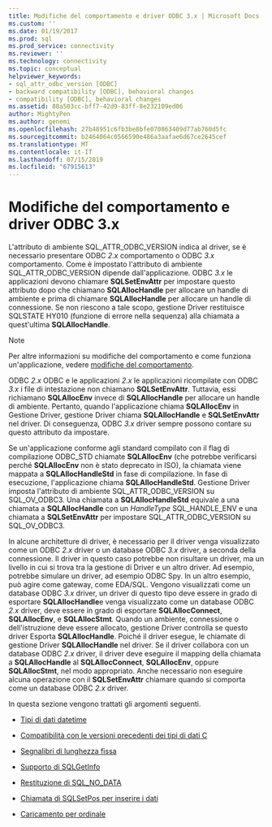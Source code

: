 ```yaml
---
title: Modifiche del comportamento e driver ODBC 3.x | Microsoft Docs
ms.custom: ''
ms.date: 01/19/2017
ms.prod: sql
ms.prod_service: connectivity
ms.reviewer: ''
ms.technology: connectivity
ms.topic: conceptual
helpviewer_keywords:
- sql_attr_odbc_version [ODBC]
- backward compatibility [ODBC], behavioral changes
- compatibility [ODBC], behavioral changes
ms.assetid: 88a503cc-bff7-42d9-83ff-8e232109ed06
author: MightyPen
ms.author: genemi
ms.openlocfilehash: 27b48951c6fb3be8bfe070863409d77ab760d5fc
ms.sourcegitcommit: b2464064c0566590e486a3aafae6d67ce2645cef
ms.translationtype: MT
ms.contentlocale: it-IT
ms.lasthandoff: 07/15/2019
ms.locfileid: "67915613"
---
```

# <a name="behavioral-changes-and-odbc-3x-drivers"></a>Modifiche del comportamento e driver ODBC 3.x
L'attributo di ambiente SQL_ATTR_ODBC_VERSION indica al driver, se è necessario presentare ODBC *2.x* comportamento o ODBC *3.x* comportamento. Come è impostato l'attributo di ambiente SQL_ATTR_ODBC_VERSION dipende dall'applicazione. ODBC *3.x* le applicazioni devono chiamare **SQLSetEnvAttr** per impostare questo attributo dopo che chiamano **SQLAllocHandle** per allocare un handle di ambiente e prima di chiamare  **SQLAllocHandle** per allocare un handle di connessione. Se non riescono a tale scopo, gestione Driver restituisce SQLSTATE HY010 (funzione di errore nella sequenza) alla chiamata a quest'ultima **SQLAllocHandle**.  
  
> [!NOTE]  
>  Per altre informazioni su modifiche del comportamento e come funziona un'applicazione, vedere [modifiche del comportamento](../../../odbc/reference/develop-app/behavioral-changes.md).  
  
 ODBC *2.x* ODBC e le applicazioni *2.x* le applicazioni ricompilate con ODBC *3.x* i file di intestazione non chiamano **SQLSetEnvAttr**. Tuttavia, essi richiamano **SQLAllocEnv** invece di **SQLAllocHandle** per allocare un handle di ambiente. Pertanto, quando l'applicazione chiama **SQLAllocEnv** in Gestione Driver, gestione Driver chiama **SQLAllocHandle** e **SQLSetEnvAttr** nel driver. Di conseguenza, ODBC *3.x* driver sempre possono contare su questo attributo da impostare.  
  
 Se un'applicazione conforme agli standard compilato con il flag di compilazione ODBC_STD chiamate **SQLAllocEnv** (che potrebbe verificarsi perché **SQLAllocEnv** non è stato deprecato in ISO), la chiamata viene mappata a  **SQLAllocHandleStd** in fase di compilazione. In fase di esecuzione, l'applicazione chiama **SQLAllocHandleStd**. Gestione Driver imposta l'attributo di ambiente SQL_ATTR_ODBC_VERSION su SQL_OV_ODBC3. Una chiamata a **SQLAllocHandleStd** equivale a una chiamata a **SQLAllocHandle** con un *HandleType* SQL_HANDLE_ENV e una chiamata a **SQLSetEnvAttr** per impostare SQL_ATTR_ODBC_VERSION su SQL_OV_ODBC3.  
  
 In alcune architetture di driver, è necessario per il driver venga visualizzato come un ODBC *2.x* driver o un database ODBC *3.x* driver, a seconda della connessione. Il driver in questo caso potrebbe non risultare un driver, ma un livello in cui si trova tra la gestione di Driver e un altro driver. Ad esempio, potrebbe simulare un driver, ad esempio ODBC Spy. In un altro esempio, può agire come gateway, come EDA/SQL. Vengono visualizzati come un database ODBC *3.x* driver, un driver di questo tipo deve essere in grado di esportare **SQLAllocHandle**e venga visualizzato come un database ODBC *2.x* driver, deve essere in grado di esportare  **SQLAllocConnect**, **SQLAllocEnv**, e **SQLAllocStmt**. Quando un ambiente, connessione o dell'istruzione deve essere allocato, gestione Driver controlla se questo driver Esporta **SQLAllocHandle**. Poiché il driver esegue, le chiamate di gestione Driver **SQLAllocHandle** nel driver. Se il driver collabora con un database ODBC *2.x* driver, il driver deve eseguire il mapping della chiamata a **SQLAllocHandle** al **SQLAllocConnect**, **SQLAllocEnv**, oppure **SQLAllocStmt**, nel modo appropriato. Anche necessario non eseguire alcuna operazione con il **SQLSetEnvAttr** chiamare quando si comporta come un database ODBC *2.x* driver.  
  
 In questa sezione vengono trattati gli argomenti seguenti.  
  
-   [Tipi di dati datetime](../../../odbc/reference/appendixes/datetime-data-types.md)  
  
-   [Compatibilità con le versioni precedenti dei tipi di dati C](../../../odbc/reference/appendixes/backward-compatibility-of-c-data-types.md)  
  
-   [Segnalibri di lunghezza fissa](../../../odbc/reference/appendixes/fixed-length-bookmarks.md)  
  
-   [Supporto di SQLGetInfo](../../../odbc/reference/appendixes/sqlgetinfo-support.md)  
  
-   [Restituzione di SQL_NO_DATA](../../../odbc/reference/appendixes/returning-sql-no-data.md)  
  
-   [Chiamata di SQLSetPos per inserire i dati](../../../odbc/reference/appendixes/calling-sqlsetpos-to-insert-data.md)  
  
-   [Caricamento per ordinale](../../../odbc/reference/appendixes/loading-by-ordinal.md)
